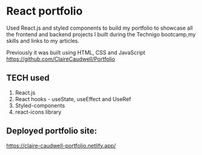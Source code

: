 # React portfolio
Used React.js and styled components to build my portfolio to showcase all the frontend and backend projects I built during the Technigo bootcamp,my skills and links to my articles. 

Previously it was built using HTML, CSS and JavaScript https://github.com/ClaireCaudwell/Portfolio

## TECH used
1. React.js
2. React hooks - useState, useEffect and UseRef
3. Styled-components
4. react-icons library

## Deployed portfolio site: 
https://claire-caudwell-portfolio.netlify.app/ 